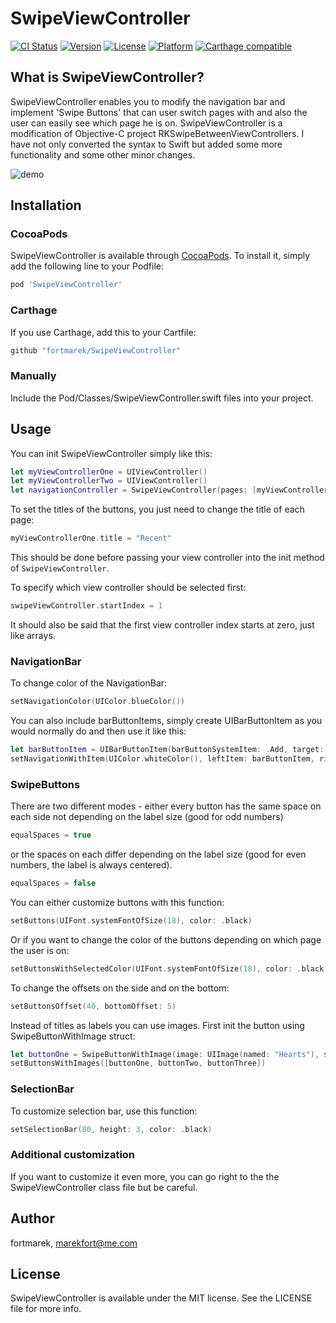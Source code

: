 # SwipeViewController

[![CI Status](http://img.shields.io/travis/fortmarek/SwipeViewController.svg?style=flat)](https://travis-ci.org/fortmarek/SwipeViewController)
[![Version](https://img.shields.io/cocoapods/v/SwipeViewController.svg?style=flat)](http://cocoapods.org/pods/SwipeViewController)
[![License](https://img.shields.io/cocoapods/l/SwipeViewController.svg?style=flat)](http://cocoapods.org/pods/SwipeViewController)
[![Platform](https://img.shields.io/cocoapods/p/SwipeViewController.svg?style=flat)](http://cocoapods.org/pods/SwipeViewController)
[![Carthage compatible](https://img.shields.io/badge/Carthage-compatible-4BC51D.svg?style=flat)](https://github.com/Carthage/Carthage)

## What is SwipeViewController?

SwipeViewController enables you to modify the navigation bar and implement 'Swipe Buttons' that can user switch pages with and also the user can easily see which page he is on.
SwipeViewController is a modification of Objective-C project RKSwipeBetweenViewControllers. I have not only converted the syntax to Swift but added some more functionality and some other minor changes.

![demo](http://imgur.com/SDIkf4b.gif)

## Installation

### CocoaPods

SwipeViewController is available through [CocoaPods](http://cocoapods.org). To install
it, simply add the following line to your Podfile:

```ruby
pod 'SwipeViewController'
```

### Carthage

If you use Carthage, add this to your Cartfile:

```ruby
github "fortmarek/SwipeViewController"
```

### Manually

Include the Pod/Classes/SwipeViewController.swift files into your project.

## Usage

You can init SwipeViewController simply like this:
```swift 
let myViewControllerOne = UIViewController() 
let myViewControllerTwo = UIViewController()
let navigationController = SwipeViewController(pages: [myViewControllerOne, myViewControllerTwo])
```

To set the titles of the buttons, you just need to change the title of each page:
```swift 
myViewControllerOne.title = "Recent"
```
This should be done before passing your view controller into the init method of `SwipeViewController`.

To specify which view controller should be selected first:
```swift 
swipeViewController.startIndex = 1
```
It should also be said that the first view controller index starts at zero, just like arrays.

### NavigationBar

To change color of the NavigationBar:

```swift 
setNavigationColor(UIColor.blueColor())
```

You can also include barButtonItems, simply create UIBarButtonItem as you would normally do and then use it like this:

```swift 
let barButtonItem = UIBarButtonItem(barButtonSystemItem: .Add, target: self, action: nil)
setNavigationWithItem(UIColor.whiteColor(), leftItem: barButtonItem, rightItem: nil)
```

### SwipeButtons

There are two different modes - either every button has the same space on each side not depending on the label size (good for odd numbers)
```swift 
equalSpaces = true
```

or the spaces on each differ depending on the label size (good for even numbers, the label is always centered). 
```swift 
equalSpaces = false
```

You can either customize buttons with this function:
```swift 
setButtons(UIFont.systemFontOfSize(18), color: .black)
```
Or if you want to change the color of the buttons depending on which page the user is on:

```swift 
setButtonsWithSelectedColor(UIFont.systemFontOfSize(18), color: .black, selectedColor: .white)
```

To change the offsets on the side and on the bottom:

```swift 
setButtonsOffset(40, bottomOffset: 5)
```

Instead of titles as labels you can use images. First init the button using SwipeButtonWithImage struct:

```swift
let buttonOne = SwipeButtonWithImage(image: UIImage(named: "Hearts"), selectedImage: UIImage(named: "YellowHearts"), size: CGSize(width: 40, height: 40))
setButtonsWithImages([buttonOne, buttonTwo, buttonThree])
```

### SelectionBar

To customize selection bar, use this function:

```swift 
setSelectionBar(80, height: 3, color: .black)
```

### Additional customization

If you want to customize it even more, you can go right to the the SwipeViewController class file but be careful.


## Author

fortmarek, marekfort@me.com

## License

SwipeViewController is available under the MIT license. See the LICENSE file for more info.

